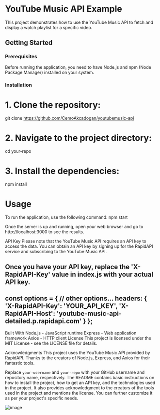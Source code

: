 # YouTube Music API Example

This project demonstrates how to use the YouTube Music API to fetch and display a watch playlist for a specific video.

## Getting Started

### Prerequisites

Before running the application, you need to have Node.js and npm (Node Package Manager) installed on your system.

### Installation

# 1. Clone the repository:

git clone https://github.com/CemoAkcadogan/youtubemusic-api

# 2. Navigate to the project directory:
cd your-repo

# 3. Install the dependencies:
npm install


# Usage

To run the application, use the following command:
npm start

Once the server is up and running, open your web browser and go to http://localhost:3000 to see the results.

API Key
Please note that the YouTube Music API requires an API key to access the data. You can obtain an API key by signing up for the RapidAPI service and subscribing to the YouTube Music API.

Once you have your API key, replace the 'X-RapidAPI-Key' value in index.js with your actual API key.
--------------------------
const options = {
  // other options...
  headers: {
    'X-RapidAPI-Key': 'YOUR_API_KEY',
    'X-RapidAPI-Host': 'youtube-music-api-detailed.p.rapidapi.com'
  }
};
-------------------------

Built With
Node.js - JavaScript runtime
Express - Web application framework
Axios - HTTP client
License
This project is licensed under the MIT License - see the LICENSE file for details.

Acknowledgments
This project uses the YouTube Music API provided by RapidAPI.
Thanks to the creators of Node.js, Express, and Axios for their fantastic tools.


Replace `your-username` and `your-repo` with your GitHub username and repository name, respectively. The README contains basic instructions on how to install the project, how to get an API key, and the technologies used in the project. It also provides acknowledgment to the creators of the tools used in the project and mentions the license. You can further customize it as per your project's specific needs.

![image](https://github.com/CemoAkcadogan/youtubemusic-api/assets/115698766/7a76d38a-f78f-4229-98e8-1052f6afa804)
